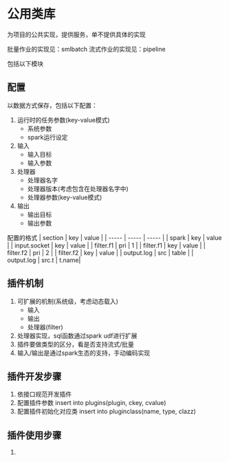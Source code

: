 # 公用类库

为项目的公共实现，提供服务，单不提供具体的实现

批量作业的实现见：smlbatch
流式作业的实现见：pipeline

包括以下模块

## 配置

以数据方式保存，包括以下配置：
1. 运行时的任务参数(key-value模式)
   - 系统参数
   - spark运行设定
2. 输入
   - 输入目标
   - 输入参数
3. 处理器
   - 处理器名字
   - 处理器版本(考虑包含在处理器名字中)
   - 处理器参数(key-value模式)
4. 输出
   - 输出目标
   - 输出参数

配置的格式
| section      |  key   | value |
|  -----       | -----  | ----- |
| spark        |  key   | value |
| input.socket |  key   | value |
| filter.f1    |  pri   | 1     |
| filter.f1    |  key   | value |
| filter.f2    |  pri   | 2     |
| filter.f2    |  key   | value |
| output.log   |  src   | table |
| output.log   |  src.t | t.name|

## 插件机制

1. 可扩展的机制(系统级，考虑动态载入)
   - 输入
   - 输出
   - 处理器(filter)
2. 处理器实现，sql函数通过spark udf进行扩展
3. 插件要做类型的区分，看是否支持流式/批量
4. 输入/输出是通过spark生态的支持，手动编码实现

## 插件开发步骤

1. 依接口规范开发插件
2. 配置插件参数 insert into plugins(plugin, ckey, cvalue)
3. 配置插件初始化对应类 insert into pluginclass(name, type, clazz)

## 插件使用步骤

1. 
